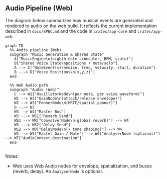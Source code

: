 ## Audio Pipeline (Web)

The diagram below summarizes how musical events are generated and rendered to audio on the web build. It reflects the current implementation described in `docs/SPEC.md` and the code in `crates/app-core` and `crates/app-web`.

```mermaid
graph TD
  %% Audio pipeline (Web)
  subgraph "Music Generation & Shared State"
    A["MusicEngine\n(eighth-note scheduler, BPM, scale)"]
    B["Shared Voice State\npositions • mute/solo"]
    A --> C["NoteEvent(s)\nvoice, freq, velocity, start, duration"]
    B -.-> D["Voice Positions\n(x,y,z)"]
  end

  %% Web Audio path
  subgraph "Audio (Web)"
    C --> W1["OscillatorNode\n(per note, per voice waveform)"]
    W1 --> W2["GainNode\n(attack/release envelope)"]
    W2 --> W3["PannerNode\n(HRTF/spatial panner)"]
    D -.-> W3
    W3 --> W4["Master Bus"]
    W3 -.-> WS1["Reverb Send"]
    WS1 --> WR["ConvolverNode\n(global reverb)"] --> W4
    W3 -.-> WS2["Delay Send"]
    WS2 --> WD["DelayNode\n(+ tone shaping)"] --> W4
    W4 --> W5["Master Gain / Mute"] --> W6["AnalyserNode (optional)"] --> W7["AudioContext.destination"]
  end
  
```

Notes:

- Web uses Web Audio nodes for envelope, spatialization, and buses (reverb, delay). An `AnalyserNode` is optional.
